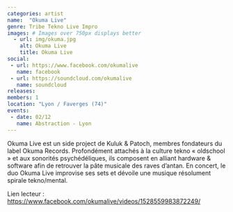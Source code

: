 ```yaml
---
categories: artist
name:  "Okuma Live"
genre: Tribe Tekno Live Impro
images: # Images over 750px displays better
  - url: img/okuma.jpg
    alt: Okuma Live
    title: Okuma Live
social:
 - url: https://www.facebook.com/okumalive
   name: facebook
 - url: https://soundcloud.com/okumalive
   name: soundcloud
releases:
members: 1
location: "Lyon / Faverges (74)"
events:
 - date: 02/12
   name: Abstraction - Lyon
---
```

Okuma Live est un side project de Kuluk & Patoch, membres fondateurs du label Okuma Records. Profondément attachés à la culture tekno « oldschool » et aux sonorités psychédéliques, ils composent en alliant hardware & software afin de retrouver la pâte musicale des raves d’antan. En concert, le duo Okuma Live improvise ses sets et dévoile une musique résolument spirale tekno/mental.

Lien lecteur : https://www.facebook.com/okumalive/videos/1528559983872249/